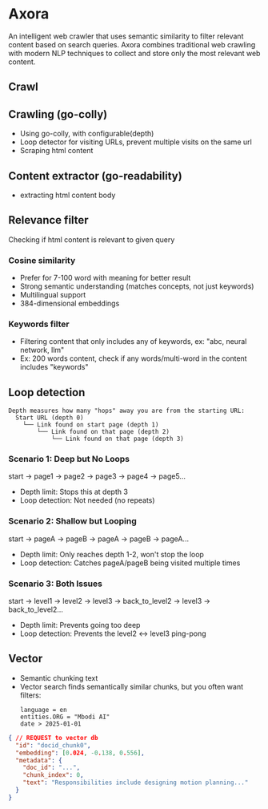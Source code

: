 # Axora

An intelligent web crawler that uses semantic similarity to filter relevant content based on search queries. Axora combines traditional web crawling with modern NLP techniques to collect and store only the most relevant web content.

## Crawl
## Crawling (go-colly)
- Using go-colly, with configurable(depth)
- Loop detector for visiting URLs, prevent multiple visits on the same url
- Scraping html content

## Content extractor (go-readability)
- extracting html content body

## Relevance filter
Checking if html content is relevant to given query

### Cosine similarity
- Prefer for 7-100 word with meaning for better result
- Strong semantic understanding (matches concepts, not just keywords)
- Multilingual support
- 384-dimensional embeddings

### Keywords filter
- Filtering content that only includes any of keywords, ex: "abc, neural network, llm"
- Ex: 200 words content, check if any words/multi-word in the content includes "keywords"

## Loop detection
```
Depth measures how many "hops" away you are from the starting URL:
  Start URL (depth 0)
    └── Link found on start page (depth 1)
        └── Link found on that page (depth 2)
            └── Link found on that page (depth 3)
```
### Scenario 1: Deep but No Loops
start -> page1 -> page2 -> page3 -> page4 -> page5...
- Depth limit: Stops this at depth 3
- Loop detection: Not needed (no repeats)

### Scenario 2: Shallow but Looping
start -> pageA -> pageB -> pageA -> pageB -> pageA...
- Depth limit: Only reaches depth 1-2, won't stop the loop
- Loop detection: Catches pageA/pageB being visited multiple times

### Scenario 3: Both Issues
start -> level1 -> level2 -> level3 -> back_to_level2 -> level3 -> back_to_level2...
- Depth limit: Prevents going too deep
- Loop detection: Prevents the level2 ↔ level3 ping-pong

## Vector
- Semantic chunking text
- Vector search finds semantically similar chunks, but you often want filters:
  ```
  language = en
  entities.ORG = "Mbodi AI"
  date > 2025-01-01
  ```

```json
{ // REQUEST to vector db
  "id": "docid_chunk0",
  "embedding": [0.024, -0.138, 0.556],
  "metadata": {
    "doc_id": "...",
    "chunk_index": 0,
    "text": "Responsibilities include designing motion planning..."
  }
}
```